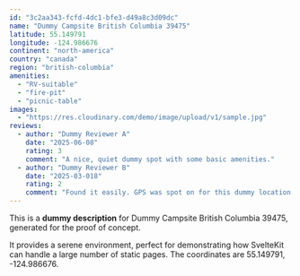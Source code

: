 ```yaml
---
id: "3c2aa343-fcfd-4dc1-bfe3-d49a8c3d09dc"
name: "Dummy Campsite British Columbia 39475"
latitude: 55.149791
longitude: -124.986676
continent: "north-america"
country: "canada"
region: "british-columbia"
amenities:
  - "RV-suitable"
  - "fire-pit"
  - "picnic-table"
images:
  - "https://res.cloudinary.com/demo/image/upload/v1/sample.jpg"
reviews:
  - author: "Dummy Reviewer A"
    date: "2025-06-08"
    rating: 3
    comment: "A nice, quiet dummy spot with some basic amenities."
  - author: "Dummy Reviewer B"
    date: "2025-03-018"
    rating: 2
    comment: "Found it easily. GPS was spot on for this dummy location."
---
```


This is a **dummy description** for Dummy Campsite British Columbia 39475, generated for the proof of concept.

It provides a serene environment, perfect for demonstrating how SvelteKit can handle a large number of static pages. The coordinates are 55.149791, -124.986676.
